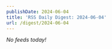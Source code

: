 ```yaml
---
publishDate: 2024-06-04
title: 'RSS Daily Digest: 2024-06-04'
url: /digest/2024-06-04
---
```


_No feeds today!_
